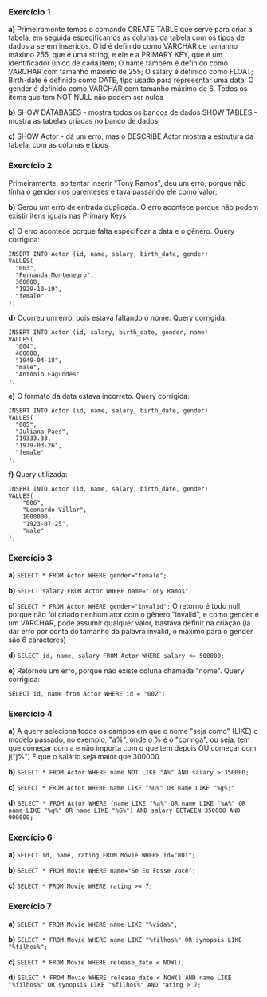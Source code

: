 ### Exercício 1
**a)** Primeiramente temos o comando CREATE TABLE que serve para criar a tabela, em seguida especificamos as colunas da tabela com os tipos de dados a serem inseridos. 
O id é definido como VARCHAR de tamanho máximo 255, que é uma string, e ele é a PRIMARY KEY, que é um identificador único de cada item;
O name também é definido como VARCHAR com tamanho máximo de 255;
O salary é definido como FLOAT;
Birth-date é definido como DATE, tipo usado para repreesntar uma data;
O gender é definido como VARCHAR com tamanho máximo de 6.
Todos os items que tem NOT NULL não podem ser nulos

**b)** SHOW DATABASES - mostra todos os bancos de dados
SHOW TABLES - mostra as tabelas criadas no banco de dados;

**c)** SHOW Actor - dá um erro, mas o DESCRIBE Actor mostra a estrutura da tabela, com as colunas e tipos

### Exercício 2
Primeiramente, ao tentar inserir "Tony Ramos", deu um erro, porque não tinha o gender nos parenteses e tava passando ele como valor;

**b)** Gerou um erro de entrada duplicada. O erro acontece porque não podem existir itens iguais nas Primary Keys

**c)** O erro acontece porque falta especificar a data e o gênero.
Query corrigida:
```
INSERT INTO Actor (id, name, salary, birth_date, gender)
VALUES(
  "003", 
  "Fernanda Montenegro",
  300000,
  "1929-10-19", 
  "female"
);
```

**d)** Ocorreu um erro, pois estava faltando o nome.
Query corrigida: 
```
INSERT INTO Actor (id, salary, birth_date, gender, name)
VALUES(
  "004",
  400000,
  "1949-04-18", 
  "male",
  "Antônio Fagundes"
);
```

**e)** O formato da data estava incorreto.
Query corrigida:
```
INSERT INTO Actor (id, name, salary, birth_date, gender)
VALUES(
  "005", 
  "Juliana Paes",
  719333.33,
  "1979-03-26", 
  "female"
);
```

**f)** Query utilizada:
```
INSERT INTO Actor (id, name, salary, birth_date, gender)
VALUES(
	"006",
    "Leonardo Villar",
    1000000,
    "1923-07-25",
    "male"
);
```

### Exercício 3
**a)** ```SELECT * FROM Actor WHERE gender="female";```

**b)** ```SELECT salary FROM Actor WHERE name="Tony Ramos";```

**c)** ```SELECT * FROM Actor WHERE gender="invalid";```
O retorno é todo null, porque não foi criado nenhum ator com o gênero "invalid", e como gender é um VARCHAR, pode assumir qualquer valor, bastava definir na criação (ia dar erro por conta do tamanho da palavra invalid, o máximo para o gender são 6 caracteres)

**d)** ```SELECT id, name, salary FROM Actor WHERE salary <= 500000;```

**e)** Retornou um erro, porque não existe coluna chamada "nome".
Query corrigida:
```
SELECT id, name from Actor WHERE id = "002";
```

### Exercício 4
**a)** A query seleciona todos os campos em que o nome "seja como" (LIKE) o modelo passado, no exemplo, "a%", onde o % é o "coringa", ou seja, tem que começar com a e não importa com o que tem depois OU começar com j("j%") E que o salário seja maior que 300000.

**b)** ```SELECT * FROM Actor WHERE name NOT LIKE "A%" AND salary > 350000;```

**c)** ```SELECT * FROM Actor WHERE name LIKE "%G%" OR name LIKE "%g%;"```

**d)** ```SELECT * FROM Actor WHERE (name LIKE "%a%" OR name LIKE "%A%" OR name LIKE "%g%" OR name LIKE "%G%") AND salary BETWEEN 350000 AND 900000;```

### Exercício 6
**a)** ```SELECT id, name, rating FROM Movie WHERE id="001";```

**b)** ```SELECT * FROM Movie WHERE name="Se Eu Fosse Você";```

**c)** ```SELECT * FROM Movie WHERE rating >= 7;```

### Exercício 7
**a)** ```SELECT * FROM Movie WHERE name LIKE "%vida%";```

**b)** ```SELECT * FROM Movie WHERE name LIKE "%filhos%" OR synopsis LIKE "%filhos%";```

**c)** ```SELECT * FROM Movie WHERE release_date < NOW();```

**d)** ```SELECT * FROM Movie WHERE release_date < NOW() AND name LIKE "%filhos%" OR synopsis LIKE "%filhos%" AND rating > 7;```